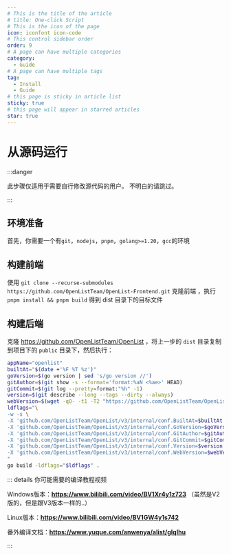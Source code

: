 ```yaml
---
# This is the title of the article
# title: One-click Script
# This is the icon of the page
icon: iconfont icon-code
# This control sidebar order
order: 9
# A page can have multiple categories
category:
  - Guide
# A page can have multiple tags
tag:
  - Install
  - Guide
# this page is sticky in article list
sticky: true
# this page will appear in starred articles
star: true
---
```


# 从源码运行

:::danger

此步骤仅适用于需要自行修改源代码的用户。 不明白的请跳过。

:::

## **环境准备**

首先，你需要一个有`git`，`nodejs`，`pnpm`，`golang>=1.20`，`gcc`的环境

## **构建前端**

使用 `git clone --recurse-submodules https://github.com/OpenListTeam/OpenList-Frontend.git` 克隆前端 ，执行 `pnpm install && pnpm build` 得到 dist 目录下的目标文件

## **构建后端**

克隆 https://github.com/OpenListTeam/OpenList ，将上一步的 `dist` 目录复制到项目下的 `public` 目录下，然后执行：

```bash
appName="openlist"
builtAt="$(date +'%F %T %z')"
goVersion=$(go version | sed 's/go version //')
gitAuthor=$(git show -s --format='format:%aN <%ae>' HEAD)
gitCommit=$(git log --pretty=format:"%h" -1)
version=$(git describe --long --tags --dirty --always)
webVersion=$(wget -qO- -t1 -T2 "https://github.com/OpenListTeam/OpenList-Frontend/releases/latest" | grep "tag_name" | head -n 1 | awk -F ":" '{print $2}' | sed 's/\"//g;s/,//g;s/ //g')
ldflags="\
-w -s \
-X 'github.com/OpenListTeam/OpenList/v3/internal/conf.BuiltAt=$builtAt' \
-X 'github.com/OpenListTeam/OpenList/v3/internal/conf.GoVersion=$goVersion' \
-X 'github.com/OpenListTeam/OpenList/v3/internal/conf.GitAuthor=$gitAuthor' \
-X 'github.com/OpenListTeam/OpenList/v3/internal/conf.GitCommit=$gitCommit' \
-X 'github.com/OpenListTeam/OpenList/v3/internal/conf.Version=$version' \
-X 'github.com/OpenListTeam/OpenList/v3/internal/conf.WebVersion=$webVersion' \
"
go build -ldflags="$ldflags" .
```

::: details 你可能需要的编译教程视频

Windows版本：**https://www.bilibili.com/video/BV1Xr4y1z723**
（虽然是V2版的，但是跟V3版本一样的..）

Linux版本：**https://www.bilibili.com/video/BV1GW4y1s742**

番外编译文档：**https://www.yuque.com/anwenya/alist/glqlhu**

::: 
